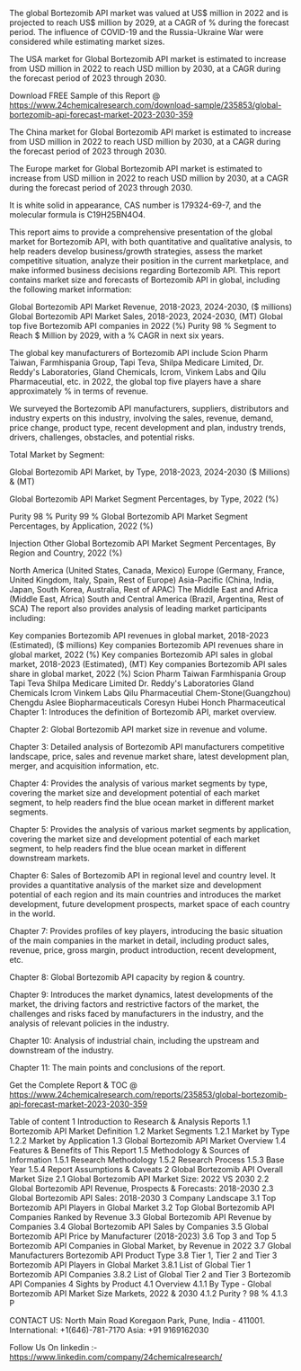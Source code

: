 The global Bortezomib API market was valued at US$ million in 2022 and is projected to reach US$ million by 2029, at a CAGR of % during the forecast period. The influence of COVID-19 and the Russia-Ukraine War were considered while estimating market sizes.

The USA market for Global Bortezomib API  market is estimated to increase from USD million in 2022 to reach USD million by 2030, at a CAGR during the forecast period of 2023 through 2030.

Download FREE Sample of this Report @ https://www.24chemicalresearch.com/download-sample/235853/global-bortezomib-api-forecast-market-2023-2030-359

The China market for Global Bortezomib API  market is estimated to increase from USD million in 2022 to reach USD million by 2030, at a CAGR during the forecast period of 2023 through 2030.

The Europe market for Global Bortezomib API market is estimated to increase from USD million in 2022 to reach USD million by 2030, at a CAGR during the forecast period of 2023 through 2030.

It is white solid in appearance, CAS number is 179324-69-7, and the molecular formula is C19H25BN4O4.

This report aims to provide a comprehensive presentation of the global market for Bortezomib API, with both quantitative and qualitative analysis, to help readers develop business/growth strategies, assess the market competitive situation, analyze their position in the current marketplace, and make informed business decisions regarding Bortezomib API. This report contains market size and forecasts of Bortezomib API in global, including the following market information:

Global Bortezomib API Market Revenue, 2018-2023, 2024-2030, ($ millions)
Global Bortezomib API Market Sales, 2018-2023, 2024-2030, (MT)
Global top five Bortezomib API companies in 2022 (%)
Purity 98 % Segment to Reach $ Million by 2029, with a % CAGR in next six years.

The global key manufacturers of Bortezomib API include Scion Pharm Taiwan, Farmhispania Group, Tapi Teva, Shilpa Medicare Limited, Dr. Reddy's Laboratories, Gland Chemicals, Icrom, Vinkem Labs and Qilu Pharmaceutial, etc. in 2022, the global top five players have a share approximately % in terms of revenue.

We surveyed the Bortezomib API manufacturers, suppliers, distributors and industry experts on this industry, involving the sales, revenue, demand, price change, product type, recent development and plan, industry trends, drivers, challenges, obstacles, and potential risks.

Total Market by Segment:

Global Bortezomib API Market, by Type, 2018-2023, 2024-2030 ($ Millions) & (MT)

Global Bortezomib API Market Segment Percentages, by Type, 2022 (%)

Purity 98 %
Purity 99 %
Global Bortezomib API Market Segment Percentages, by Application, 2022 (%)

Injection
Other
Global Bortezomib API Market Segment Percentages, By Region and Country, 2022 (%)

North America (United States, Canada, Mexico)
Europe (Germany, France, United Kingdom, Italy, Spain, Rest of Europe)
Asia-Pacific (China, India, Japan, South Korea, Australia, Rest of APAC)
The Middle East and Africa (Middle East, Africa)
South and Central America (Brazil, Argentina, Rest of SCA)
The report also provides analysis of leading market participants including:

Key companies Bortezomib API revenues in global market, 2018-2023 (Estimated), ($ millions)
Key companies Bortezomib API revenues share in global market, 2022 (%)
Key companies Bortezomib API sales in global market, 2018-2023 (Estimated), (MT)
Key companies Bortezomib API sales share in global market, 2022 (%)
Scion Pharm Taiwan
Farmhispania Group
Tapi Teva
Shilpa Medicare Limited
Dr. Reddy's Laboratories
Gland Chemicals
Icrom
Vinkem Labs
Qilu Pharmaceutial
Chem-Stone(Guangzhou)
Chengdu Aslee Biopharmaceuticals
Coresyn
Hubei Honch Pharmaceutical
Chapter 1: Introduces the definition of Bortezomib API, market overview.

Chapter 2: Global Bortezomib API market size in revenue and volume.

Chapter 3: Detailed analysis of Bortezomib API manufacturers competitive landscape, price, sales and revenue market share, latest development plan, merger, and acquisition information, etc.

Chapter 4: Provides the analysis of various market segments by type, covering the market size and development potential of each market segment, to help readers find the blue ocean market in different market segments.

Chapter 5: Provides the analysis of various market segments by application, covering the market size and development potential of each market segment, to help readers find the blue ocean market in different downstream markets.

Chapter 6: Sales of Bortezomib API in regional level and country level. It provides a quantitative analysis of the market size and development potential of each region and its main countries and introduces the market development, future development prospects, market space of each country in the world.

Chapter 7: Provides profiles of key players, introducing the basic situation of the main companies in the market in detail, including product sales, revenue, price, gross margin, product introduction, recent development, etc.

Chapter 8: Global Bortezomib API capacity by region & country.

Chapter 9: Introduces the market dynamics, latest developments of the market, the driving factors and restrictive factors of the market, the challenges and risks faced by manufacturers in the industry, and the analysis of relevant policies in the industry.

Chapter 10: Analysis of industrial chain, including the upstream and downstream of the industry.

Chapter 11: The main points and conclusions of the report.

Get the Complete Report & TOC @ https://www.24chemicalresearch.com/reports/235853/global-bortezomib-api-forecast-market-2023-2030-359

Table of content
1 Introduction to Research & Analysis Reports
1.1 Bortezomib API Market Definition
1.2 Market Segments
1.2.1 Market by Type
1.2.2 Market by Application
1.3 Global Bortezomib API Market Overview
1.4 Features & Benefits of This Report
1.5 Methodology & Sources of Information
1.5.1 Research Methodology
1.5.2 Research Process
1.5.3 Base Year
1.5.4 Report Assumptions & Caveats
2 Global Bortezomib API Overall Market Size
2.1 Global Bortezomib API Market Size: 2022 VS 2030
2.2 Global Bortezomib API Revenue, Prospects & Forecasts: 2018-2030
2.3 Global Bortezomib API Sales: 2018-2030
3 Company Landscape
3.1 Top Bortezomib API Players in Global Market
3.2 Top Global Bortezomib API Companies Ranked by Revenue
3.3 Global Bortezomib API Revenue by Companies
3.4 Global Bortezomib API Sales by Companies
3.5 Global Bortezomib API Price by Manufacturer (2018-2023)
3.6 Top 3 and Top 5 Bortezomib API Companies in Global Market, by Revenue in 2022
3.7 Global Manufacturers Bortezomib API Product Type
3.8 Tier 1, Tier 2 and Tier 3 Bortezomib API Players in Global Market
3.8.1 List of Global Tier 1 Bortezomib API Companies
3.8.2 List of Global Tier 2 and Tier 3 Bortezomib API Companies
4 Sights by Product
4.1 Overview
4.1.1 By Type - Global Bortezomib API Market Size Markets, 2022 & 2030
4.1.2 Purity ? 98 %
4.1.3 P

CONTACT US:
North Main Road Koregaon Park, Pune, India - 411001.
International: +1(646)-781-7170
Asia: +91 9169162030

Follow Us On linkedin :- https://www.linkedin.com/company/24chemicalresearch/
